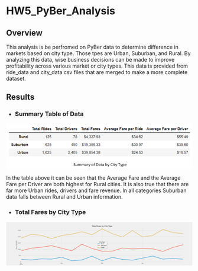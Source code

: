 # HW5_PyBer_Analysis

## Overview

This analysis is be perfromed on PyBer data to determine difference in markets based on city type.  Those tpes are Urban, Suburban, and Rural.  By analyzing this data, wise business decisions can be made to improve profitability across various market or city types.  This data is provided from ride_data and city_data csv files that are merged to make a more complete dataset. 

## Results

* ### Summary Table of Data 

![](https://github.com/ethiry99/HW5_PyBer_Analysis/blob/main/Resources/Images/Summary%20Table%20of%20Data.png)

In the table above it can be seen that the Average Fare and the Average Fare per Driver are both highest for Rural cities.  It is also true that there are far more Urban rides, drivers and fare revenue.  In all categories Suburban data falls between Rural and Urban information.

* ### Total Fares by City Type

![](https://github.com/ethiry99/HW5_PyBer_Analysis/blob/main/analysis/PyBer_fare_summary.png)


 
 
